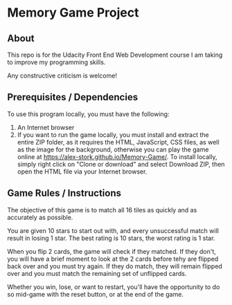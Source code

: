 # Memory Game Project

## About
This repo is for the Udacity Front End Web Development course I am taking to improve my programming skills.

Any constructive criticism is welcome!

## Prerequisites / Dependencies
To use this program locally, you must have the following:
1) An Internet browser
2) If you want to run the game locally, you must install and extract the entire ZIP folder, as it requires the HTML, JavaScript, CSS files, as well as the image for the background, otherwise you can play the game online at https://alex-stork.github.io/Memory-Game/. To install locally, simply right click on "Clone or download" and select Download ZIP, then open the HTML file via your Internet browser.

## Game Rules / Instructions
The objective of this game is to match all 16 tiles as quickly and as accurately as possible. 

You are given 10 stars to start out with, and every unsuccessful match will result in losing 1 star. The best rating is 10 stars, the worst rating is 1 star. 

When you flip 2 cards, the game will check if they matched. If they don't, you will have a brief moment to look at the 2 cards before tehy are flipped back over and you must try again. If they do match, they will remain flipped over and you must match the remaining set of unflipped cards.

Whether you win, lose, or want to restart, you'll have the opportunity to do so mid-game with the reset button, or at the end of the game.